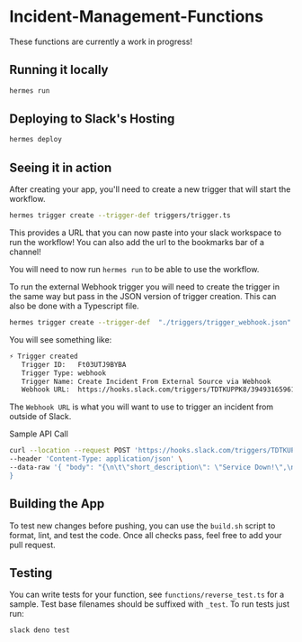 # Incident-Management-Functions

These functions are currently a work in progress!

## Running it locally

```bash
hermes run
```

## Deploying to Slack's Hosting

```bash
hermes deploy
```

## Seeing it in action

After creating your app, you'll need to create a new trigger that will start the
workflow.

```bash
hermes trigger create --trigger-def triggers/trigger.ts
```

This provides a URL that you can now paste into your slack workspace to run the
workflow! You can also add the url to the bookmarks bar of a channel!

You will need to now run `hermes run` to be able to use the workflow.

To run the external Webhook trigger you will need to create the trigger in the
same way but pass in the JSON version of trigger creation. This can also be done
with a Typescript file.

```bash
hermes trigger create --trigger-def  "./triggers/trigger_webhook.json"
```

You will see something like:

```bash
⚡ Trigger created
   Trigger ID:   Ft03UTJ9BYBA
   Trigger Type: webhook
   Trigger Name: Create Incident From External Source via Webhook
   Webhook URL:  https://hooks.slack.com/triggers/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
```

The `Webhook URL` is what you will want to use to trigger an incident from
outside of Slack.

Sample API Call

```bash
curl --location --request POST 'https://hooks.slack.com/triggers/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' \
--header 'Content-Type: application/json' \
--data-raw '{ "body": "{\n\t\"short_description\": \"Service Down!\",\n\t\"long_description\": \"Multiple reports that service is down this morning\",\n\t\"severity\": \"High\"\n}"
}
```

## Building the App

To test new changes before pushing, you can use the `build.sh` script to format,
lint, and test the code. Once all checks pass, feel free to add your pull
request.

## Testing

You can write tests for your function, see `functions/reverse_test.ts` for a
sample. Test base filenames should be suffixed with `_test`. To run tests just
run:

```bash
slack deno test
```

